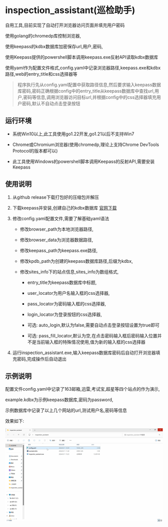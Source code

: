 # inspection_assistant(巡检助手)

自用工具,目前实现了自动打开浏览器访问页面并填充用户密码

使用golang的chromedp库控制浏览器,

使用keepass的kdbx数据库加密保存url,用户,密码,

使用Keepass提供的powershell脚本调用keepass.exe反射API读取kdbx数据库

使用yaml作为配置文件格式,config.yaml中记录浏览器路径,keepass.exe和kdbx路径,web的entry_title和css选择器等

> 程序执行先从config.yaml配置中获取路径信息,然后要求输入keepass数据库密码,密码正确根据config中的entry_title从keepass数据库中查找url,用户,密码等信息,调用浏览器访问目标url,并根据config中的css选择器填充用户密码,默认不自动点击登录按钮

## 运行环境

* 系统Win10以上,此工具使用go1.22开发,go1.21以后不支持Win7

* Chrome或Chromium浏览器(使用chromedp,理论上支持Chrome DevTools Protocol的版本都可以)

* 此工具使用Windows的powershell脚本调用Keepass的反射API,需要安装Keepass

## 使用说明

1. 从github release下载打包好的压缩包并解压

2. 下载keepass并安装,创建自己的kdbx数据库 [官网下载](https://keepass.info/download.html)

3. 修改config.yaml配置文件,需要了解基础yaml语法
   
    * 修改browser_path为本地浏览器路径,

    * 修改browser_data为浏览器数据路径,

    * 修改keepass_path为keepass.exe路径,

    * 修改kpdb_path为创建的keepass数据库路径,后缀为kdbx,

    * 修改sites_info下的站点信息,sites_info为数组格式,

      * entry_title为keepass数据库中标题,

      * user_locator为用户名输入框的css选择器,

      * pass_locator为密码输入框的css选择器,

      * login_locator为登录按钮的css选择器,

      * 可选: auto_login,默认为false,需要自动点击登录按钮设置为true即可

      * 可选: pass_fill_locator,默认为空,在点击密码输入框后密码输入位置并不是当前输入框的特殊情况使用,值为新的输入框的css选择器

4. 运行inspection_assistant.exe,输入keepass数据库密码后自动打开浏览器填充密码,完成操作后自动退出

## 示例说明

配置文件config.yaml中记录了163邮箱,迅雷,考试宝,超星等四个站点的作为演示,

example.kdbx为示例keepass数据库,密码为password,

示例数据库中记录了以上几个网站的url,测试用户名,密码等信息

效果如下:

![](./demo.gif)